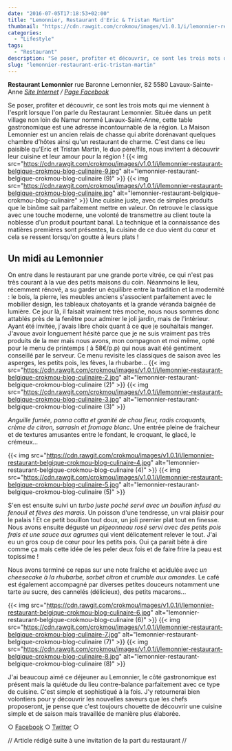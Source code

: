 ```yaml
---
date: "2016-07-05T17:18:53+02:00"
title: "Lemonnier, Restaurant d'Eric & Tristan Martin"
thumbnail: "https://cdn.rawgit.com/crokmou/images/v1.0.1/i/lemonnier-restaurant-belgique-crokmou-blog-culinaire-1.jpg"
categories:
  - "Lifestyle"
tags:
  - "Restaurant"
description: "Se poser, profiter et découvrir, ce sont les trois mots qui me viennent à l'esprit lorsque l'on parle du Restaurant Lemonnier."
slug: "lemonnier-restaurant-eric-tristan-martin"
---
```


**Restaurant Lemonnier** rue Baronne Lemonnier, 82 5580 Lavaux-Sainte-Anne _[Site Internet](http://www.lemonnier.be/) / [Page Facebook](https://www.facebook.com/Lemonnier-Restaurant-H%C3%B4tel-165129210184969)_

Se poser, profiter et découvrir, ce sont les trois mots qui me viennent à l'esprit lorsque l'on parle du Restaurant Lemonnier. Située dans un petit village non loin de Namur nommé Lavaux-Saint-Anne, cette table gastronomique est une adresse incontournable de la région. La Maison Lemonnier est un ancien relais de chasse qui abrite dorénavant quelques chambre d’hôtes ainsi qu'un restaurant de charme. C'est dans ce lieu paisible qu'Eric et Tristan Martin, le duo père/fils, nous invitent à découvrir leur cuisine et leur amour pour la région ! {{< img src="https://cdn.rawgit.com/crokmou/images/v1.0.1/i/lemonnier-restaurant-belgique-crokmou-blog-culinaire-9.jpg" alt="lemonnier-restaurant-belgique-crokmou-blog-culinaire (9)" >}} {{< img src="https://cdn.rawgit.com/crokmou/images/v1.0.1/i/lemonnier-restaurant-belgique-crokmou-blog-culinaire.jpg" alt="lemonnier-restaurant-belgique-crokmou-blog-culinaire" >}} Une cuisine juste, avec de simples produits que le binôme sait parfaitement mettre en valeur. On retrouve le classique avec une touche moderne, une volonté de transmettre au client toute la noblesse d'un produit pourtant banal. La technique et la connaissance des matières premières sont présentes, la cuisine de ce duo vient du cœur et cela se ressent lorsqu'on goutte à leurs plats !

## Un midi au Lemonnier

On entre dans le restaurant par une grande porte vitrée, ce qui n'est pas très courant à la vue des petits maisons du coin. Néanmoins le lieu, récemment rénové, a su garder un équilibre entre la tradition et la modernité : le bois, la pierre, les meubles anciens s'associent parfaitement avec le mobilier design, les tableaux chatoyants et la grande véranda baignée de lumière. Ce jour là, il faisait vraiment très moche, nous nous sommes donc attablés près de la fenêtre pour admirer le joli jardin, mais de l'intérieur. Ayant été invitée, j'avais libre choix quant à ce que je souhaitais manger. J'avoue avoir longuement hésité parce que je ne suis vraiment pas très produits de la mer mais nous avons, mon compagnon et moi même, opté pour le menu de printemps ( à 58€/p.p) qui nous avait été gentiment conseillé par le serveur. Ce menu revisite les classiques de saison avec les asperges, les petits pois, les fèves, la rhubarbe... {{< img src="https://cdn.rawgit.com/crokmou/images/v1.0.1/i/lemonnier-restaurant-belgique-crokmou-blog-culinaire-2.jpg" alt="lemonnier-restaurant-belgique-crokmou-blog-culinaire (2)" >}} {{< img src="https://cdn.rawgit.com/crokmou/images/v1.0.1/i/lemonnier-restaurant-belgique-crokmou-blog-culinaire-3.jpg" alt="lemonnier-restaurant-belgique-crokmou-blog-culinaire (3)" >}}

_Anguille fumée, panna cotta et granité de chou fleur, radis croquants, crème de citron, sarrasin et fromage blanc_. Une entrée pleine de fraicheur et de textures amusantes entre le fondant, le croquant, le glacé, le crémeux...

{{< img src="https://cdn.rawgit.com/crokmou/images/v1.0.1/i/lemonnier-restaurant-belgique-crokmou-blog-culinaire-4.jpg" alt="lemonnier-restaurant-belgique-crokmou-blog-culinaire (4)" >}} {{< img src="https://cdn.rawgit.com/crokmou/images/v1.0.1/i/lemonnier-restaurant-belgique-crokmou-blog-culinaire-5.jpg" alt="lemonnier-restaurant-belgique-crokmou-blog-culinaire (5)" >}}

S'en est ensuite suivi un _turbo juste poché servi avec un bouillon infusé au fenouil et fèves des marais_. Un poisson d'une tendresse, un vrai plaisir pour le palais ! Et ce petit bouillon tout doux, un joli premier plat tout en finesse. Nous avons ensuite dégusté un _pigeonneau rosé servi avec des petits pois frais et une sauce aux agrumes_ qui vient délicatement relever le tout. J'ai eu un gros coup de cœur pour les petits pois. Oui ça parait bête à dire comme ça mais cette idée de les peler deux fois et de faire frire la peau est topissime !

Nous avons terminé ce repas sur une note fraîche et acidulée avec _un cheesecake à la rhubarbe, sorbet citron et crumble aux amandes_. Le café est également accompagné par diverses petites douceurs notamment une tarte au sucre, des cannelés (délicieux), des petits macarons...

{{< img src="https://cdn.rawgit.com/crokmou/images/v1.0.1/i/lemonnier-restaurant-belgique-crokmou-blog-culinaire-6.jpg" alt="lemonnier-restaurant-belgique-crokmou-blog-culinaire (6)" >}} {{< img src="https://cdn.rawgit.com/crokmou/images/v1.0.1/i/lemonnier-restaurant-belgique-crokmou-blog-culinaire-7.jpg" alt="lemonnier-restaurant-belgique-crokmou-blog-culinaire (7)" >}} {{< img src="https://cdn.rawgit.com/crokmou/images/v1.0.1/i/lemonnier-restaurant-belgique-crokmou-blog-culinaire-8.jpg" alt="lemonnier-restaurant-belgique-crokmou-blog-culinaire (8)" >}}

J'ai beaucoup aimé ce déjeuner au Lemonnier, le côté gastronomique est présent mais la quiétude du lieu contre-balance parfaitement avec ce type de cuisine. C'est simple et sophistiqué à la fois. J'y retournerai bien volontiers pour y découvrir les nouvelles saveurs que les chefs proposeront, je pense que c'est toujours chouette de découvrir une cuisine simple et de saison mais travaillée de manière plus élaborée.

○ [Facebook](https://www.facebook.com/crokmou.blog) ○ [Twitter](https://twitter.com/Crokmou) ○

// Article rédigé suite à une invitation de la part du restaurant //